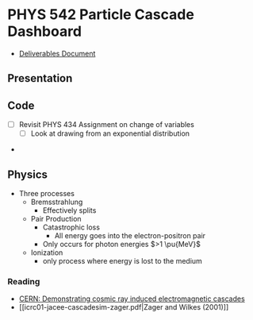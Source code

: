 # PHYS 542 Particle Cascade Dashboard
- [Deliverables Document](https://courses.washington.edu/phys542/cascades.pdf)
## Presentation
## Code
- [ ] Revisit PHYS 434 Assignment on change of variables
	- [ ] Look at drawing from an exponential distribution
- 
## Physics
- Three processes
	- Bremsstrahlung
		- Effectively splits
	- Pair Production
		- Catastrophic loss
			- All energy goes into the electron-positron pair
		- Only occurs for photon energies $>1 \pu{MeV}$
	- Ionization
		- only process where energy is lost to the medium
### Reading
- [CERN: Demonstrating cosmic ray induced electromagnetic cascades](https://hst-archive.web.cern.ch/archiv/HST2000/teaching/expt/muons/cascades.htm)
- [[icrc01-jacee-cascadesim-zager.pdf|Zager and Wilkes (2001)]]
